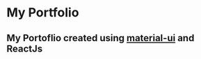 # My Portfolio

## My Portoflio created using [material-ui](https://material-ui.com/) and ReactJs


